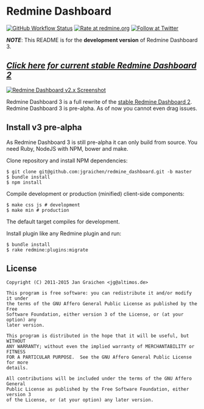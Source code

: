 # Redmine Dashboard

[![GitHub Workflow Status](https://github.com/jgraichen/redmine_dashboard/workflows/Build/badge.svg?branch=master)](https://github.com/jgraichen/redmine_dashboard/actions?query=branch%3Amaster+workflow%3ABuild)
[![Rate at redmine.org](http://img.shields.io/badge/rate%20at-redmine.org-blue.svg)](http://www.redmine.org/plugins/redmine-dashboard)
[![Follow at Twitter](http://img.shields.io/badge/follow%20at-twitter-blue.svg)](https://twitter.com/RmDashboard)

***NOTE***: This README is for the **development version** of Redmine Dashboard 3.

## ***[Click here for current stable Redmine Dashboard 2](https://github.com/jgraichen/redmine_dashboard/tree/stable-v2#readme)***

[![Redmine Dashboard v2.x Screenshot](http://altimos.de/rdb/img/rdb_2-1.png)](https://github.com/jgraichen/redmine_dashboard/tree/stable-v2#readme)

Redmine Dashboard 3 is a full rewrite of the [stable Redmine Dashboard 2](https://github.com/jgraichen/redmine_dashboard/tree/stable-v2). Redmine Dashboard 3 is pre-alpha. As of now you cannot even drag issues.

## Install v3 pre-alpha

As Redmine Dashboard 3 is still pre-alpha it can only build from source. You need Ruby, NodeJS with NPM, bower and make.

Clone repository and install NPM dependencies:

	$ git clone git@github.com:jgraichen/redmine_dashboard.git -b master
	$ bundle install
	$ npm install

Compile development or production (minified) client-side components:

	$ make css js # development
	$ make min # production

The default target compiles for development.

Install plugin like any Redmine plugin and run:

	$ bundle install
	$ rake redmine:plugins:migrate

<!--
## Contributing

### Translate

You can help even without coding by translating Redmine Dashboard or improving an existing localization. I prefer translations via [Transifex](https://www.transifex.com/organization/redmine_dashboard/dashboard/redmine-dashboard) but also gladly accept Pull Requests for the YAML files.

[![Translation status](https://www.transifex.com/projects/p/redmine-dashboard/resource/strings/chart/image_png)](https://www.transifex.com/projects/p/redmine-dashboard/)

### Features

You can also add a new or requested feature by sending a Pull Request. Please add specs so that I do not break your feature in the future.

There are several rake and make tasks to setup a working development environment and run all specs. See [CONTRIBUTING.md](CONTRIBUTING.md) of more information.
-->

## License

```
Copyright (C) 2011-2015 Jan Graichen <jg@altimos.de>

This program is free software: you can redistribute it and/or modify it under
the terms of the GNU Affero General Public License as published by the Free
Software Foundation, either version 3 of the License, or (at your option) any
later version.

This program is distributed in the hope that it will be useful, but WITHOUT
ANY WARRANTY; without even the implied warranty of MERCHANTABILITY or FITNESS
FOR A PARTICULAR PURPOSE.  See the GNU Affero General Public License for more
details.

All contributions will be included under the terms of the GNU Affero General
Public License as published by the Free Software Foundation, either version 3
of the License, or (at your option) any later version.
```
